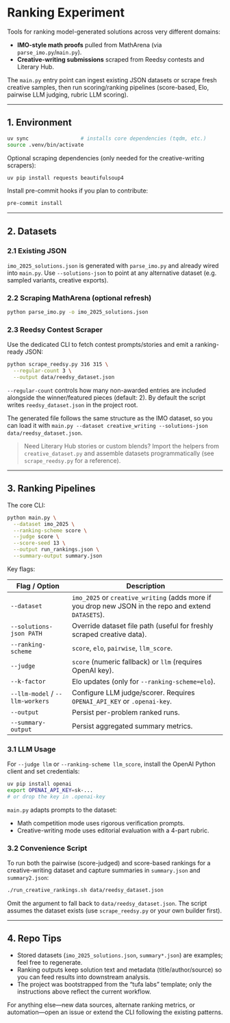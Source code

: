 # Ranking Experiment

Tools for ranking model-generated solutions across very different domains:
* **IMO-style math proofs** pulled from MathArena (via `parse_imo.py`/`main.py`).
* **Creative-writing submissions** scraped from Reedsy contests and Literary Hub.

The `main.py` entry point can ingest existing JSON datasets or scrape fresh creative samples, then run scoring/ranking pipelines (score-based, Elo, pairwise LLM judging, rubric LLM scoring).

---

## 1. Environment

```bash
uv sync                 # installs core dependencies (tqdm, etc.)
source .venv/bin/activate
```

Optional scraping dependencies (only needed for the creative-writing scrapers):

```bash
uv pip install requests beautifulsoup4
```

Install pre-commit hooks if you plan to contribute:

```bash
pre-commit install
```

---

## 2. Datasets

### 2.1 Existing JSON

`imo_2025_solutions.json` is generated with `parse_imo.py` and already wired into `main.py`. Use `--solutions-json` to point at any alternative dataset (e.g. sampled variants, creative exports).

### 2.2 Scraping MathArena (optional refresh)

```bash
python parse_imo.py -o imo_2025_solutions.json
```

### 2.3 Reedsy Contest Scraper

Use the dedicated CLI to fetch contest prompts/stories and emit a ranking-ready JSON:

```bash
python scrape_reedsy.py 316 315 \
  --regular-count 3 \
  --output data/reedsy_dataset.json
```

`--regular-count` controls how many non-awarded entries are included alongside the winner/featured pieces (default: 2). By default the script writes `reedsy_dataset.json` in the project root.

The generated file follows the same structure as the IMO dataset, so you can load it with `main.py --dataset creative_writing --solutions-json data/reedsy_dataset.json`.

> Need Literary Hub stories or custom blends? Import the helpers from `creative_dataset.py` and assemble datasets programmatically (see `scrape_reedsy.py` for a reference).

---

## 3. Ranking Pipelines

The core CLI:

```bash
python main.py \
  --dataset imo_2025 \
  --ranking-scheme score \
  --judge score \
  --score-seed 13 \
  --output run_rankings.json \
  --summary-output summary.json
```

Key flags:

| Flag / Option            | Description |
|--------------------------|-------------|
| `--dataset`              | `imo_2025` or `creative_writing` (adds more if you drop new JSON in the repo and extend `DATASETS`). |
| `--solutions-json PATH`  | Override dataset file path (useful for freshly scraped creative data). |
| `--ranking-scheme`       | `score`, `elo`, `pairwise`, `llm_score`. |
| `--judge`                | `score` (numeric fallback) or `llm` (requires OpenAI key). |
| `--k-factor`             | Elo updates (only for `--ranking-scheme=elo`). |
| `--llm-model` / `--llm-workers` | Configure LLM judge/scorer. Requires `OPENAI_API_KEY` or `.openai-key`. |
| `--output`               | Persist per-problem ranked runs. |
| `--summary-output`       | Persist aggregated summary metrics. |

### 3.1 LLM Usage

For `--judge llm` or `--ranking-scheme llm_score`, install the OpenAI Python client and set credentials:

```bash
uv pip install openai
export OPENAI_API_KEY=sk-...
# or drop the key in .openai-key
```

`main.py` adapts prompts to the dataset:
* Math competition mode uses rigorous verification prompts.
* Creative-writing mode uses editorial evaluation with a 4-part rubric.

### 3.2 Convenience Script

To run both the pairwise (score-judged) and score-based rankings for a creative-writing dataset and capture summaries in `summary.json` and `summary2.json`:

```bash
./run_creative_rankings.sh data/reedsy_dataset.json
```

Omit the argument to fall back to `data/reedsy_dataset.json`. The script assumes the dataset exists (use `scrape_reedsy.py` or your own builder first).

---

## 4. Repo Tips

- Stored datasets (`imo_2025_solutions.json`, `summary*.json`) are examples; feel free to regenerate.
- Ranking outputs keep solution text and metadata (title/author/source) so you can feed results into downstream analysis.
- The project was bootstrapped from the “tufa labs” template; only the instructions above reflect the current workflow.

For anything else—new data sources, alternate ranking metrics, or automation—open an issue or extend the CLI following the existing patterns.

